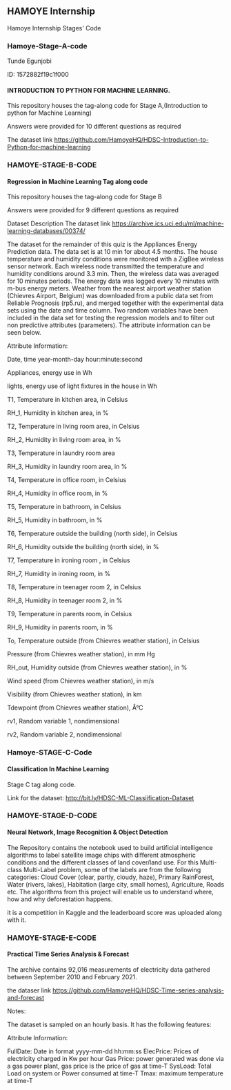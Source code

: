 ## HAMOYE Internship
 Hamoye Internship Stages' Code
 
### Hamoye-Stage-A-code
Tunde Egunjobi

ID: 1572882f19c1f000

#### INTRODUCTION TO PYTHON FOR MACHINE LEARNING.
This repository houses the tag-along code for Stage A,(Introduction to python for Machine Learning)

Answers were provided for 10 different questions as required

The dataset link https://github.com/HamoyeHQ/HDSC-Introduction-to-Python-for-machine-learning

### HAMOYE-STAGE-B-CODE
#### Regression in Machine Learning Tag along code

This repository houses the tag-along code for Stage B

Answers were provided for 9 different questions as required

Dataset Description
The dataset link https://archive.ics.uci.edu/ml/machine-learning-databases/00374/

The dataset for the remainder of this quiz is the Appliances Energy Prediction data. The data set is at 10 min for about 4.5 months. The house temperature and humidity conditions were monitored with a ZigBee wireless sensor network. Each wireless node transmitted the temperature and humidity conditions around 3.3 min. Then, the wireless data was averaged for 10 minutes periods. The energy data was logged every 10 minutes with m-bus energy meters. Weather from the nearest airport weather station (Chievres Airport, Belgium) was downloaded from a public data set from Reliable Prognosis (rp5.ru), and merged together with the experimental data sets using the date and time column. Two random variables have been included in the data set for testing the regression models and to filter out non predictive attributes (parameters). The attribute information can be seen below.

Attribute Information:

Date, time year-month-day hour:minute:second

Appliances, energy use in Wh

lights, energy use of light fixtures in the house in Wh

T1, Temperature in kitchen area, in Celsius

RH_1, Humidity in kitchen area, in %

T2, Temperature in living room area, in Celsius

RH_2, Humidity in living room area, in %

T3, Temperature in laundry room area

RH_3, Humidity in laundry room area, in %

T4, Temperature in office room, in Celsius

RH_4, Humidity in office room, in %

T5, Temperature in bathroom, in Celsius

RH_5, Humidity in bathroom, in %

T6, Temperature outside the building (north side), in Celsius

RH_6, Humidity outside the building (north side), in %

T7, Temperature in ironing room , in Celsius

RH_7, Humidity in ironing room, in %

T8, Temperature in teenager room 2, in Celsius

RH_8, Humidity in teenager room 2, in %

T9, Temperature in parents room, in Celsius

RH_9, Humidity in parents room, in %

To, Temperature outside (from Chievres weather station), in Celsius

Pressure (from Chievres weather station), in mm Hg

RH_out, Humidity outside (from Chievres weather station), in %

Wind speed (from Chievres weather station), in m/s

Visibility (from Chievres weather station), in km

Tdewpoint (from Chievres weather station), Â°C

rv1, Random variable 1, nondimensional

rv2, Random variable 2, nondimensional


### Hamoye-STAGE-C-Code
#### Classification In Machine Learning
Stage C tag along code.

Link for the dataset: http://bit.ly/HDSC-ML-Classiification-Dataset




### HAMOYE-STAGE-D-CODE
#### Neural Network, Image Recognition &amp; Object Detection


The Repository contains the notebook used to build artificial intelligence algorithms to label satellite image chips with different atmospheric conditions and the different classes of land cover/land use.  For this Multi-class Multi-Label problem, some of the labels are from the following categories: Cloud Cover (clear, partly, cloudy, haze), Primary RainForest, Water (rivers, lakes), Habitation (large city, small homes), Agriculture, Roads etc. The algorithms from this project will enable us to understand where, how and why deforestation happens.

it is a competition in Kaggle and the leaderboard score was uploaded along with it.


### HAMOYE-STAGE-E-CODE
#### Practical Time Series Analysis & Forecast

The archive contains 92,016 measurements of electricity data gathered between September 2010 and February 2021.

the dataser link https://github.com/HamoyeHQ/HDSC-Time-series-analysis-and-forecast

Notes:

The dataset is sampled on an hourly basis. It has the following features:

Attribute Information:

FullDate: Date in format yyyy-mm-dd hh:mm:ss ElecPrice: Prices of electricity charged in Kw per hour Gas Price: power generated was done via a gas power plant, gas price is the price of gas at time-T SysLoad: Total Load on system or Power consumed at time-T Tmax: maximum temperature at time-T
